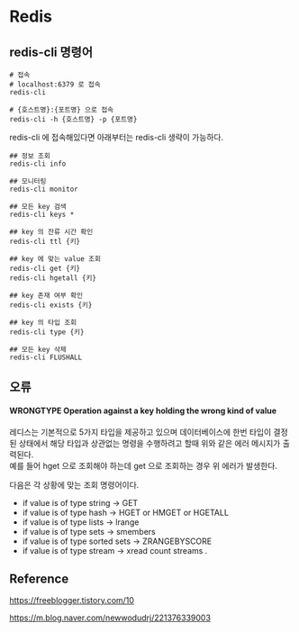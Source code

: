 # Redis



## redis-cli 명령어

```shell
# 접속
# localhost:6379 로 접속
redis-cli

# {호스트명}:{포트명} 으로 접속
redis-cli -h {호스트명} -p {포트명}
```

redis-cli 에 접속해있다면 아래부터는 redis-cli 생략이 가능하다.

```shell
## 정보 조회
redis-cli info

## 모니터링
redis-cli monitor

## 모든 key 검색
redis-cli keys *

## key 의 잔류 시간 확인
redis-cli ttl {키}

## key 에 맞는 value 조회
redis-cli get {키}
redis-cli hgetall {키}

## key 존재 여부 확인
redis-cli exists {키}

## key 의 타입 조회
redis-cli type {키}

## 모든 key 삭제
redis-cli FLUSHALL
```


## 오류

#### WRONGTYPE Operation against a key holding the wrong kind of value

레디스는 기본적으로 5가지 타입을 제공하고 있으며 데이터베이스에 한번 타입이 결정된 상태에서 해당 타입과 상관없는 명령을 수행하려고 할때 위와 같은 에러 메시지가 출력된다.   
예를 들어 hget 으로 조회해야 하는데 get 으로 조회하는 경우 위 에러가 발생한다.

다음은 각 상황에 맞는 조회 명령어이다.

- if value is of type string -> GET <key>
- if value is of type hash -> HGET or HMGET or HGETALL <key>
- if value is of type lists -> lrange <key> <start> <end>
- if value is of type sets -> smembers <key>
- if value is of type sorted sets -> ZRANGEBYSCORE <key> <min> <max>
- if value is of type stream -> xread count <count> streams <key> <ID>.


## Reference

https://freeblogger.tistory.com/10

https://m.blog.naver.com/newwodudrj/221376339003